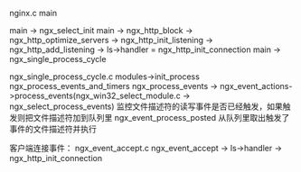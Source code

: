 ﻿nginx.c 
main


main -> ngx_select_init
main -> ngx_http_block -> ngx_http_optimize_servers -> ngx_http_init_listening -> ngx_http_add_listening -> ls->handler = ngx_http_init_connection
main -> ngx_single_process_cycle

ngx_single_process_cycle.c 
modules->init_process
ngx_process_events_and_timers
ngx_process_events -> ngx_event_actions->process_events(ngx_win32_select_module.c -> ngx_select_process_events) 监控文件描述符的读写事件是否已经触发，如果触发则把文件描述符加到队列里
ngx_event_process_posted 从队列里取出触发了事件的文件描述符并执行

客户端连接事件：
ngx_event_accept.c
ngx_event_accept -> ls->handler -> ngx_http_init_connection




